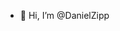- 👋 Hi, I’m @DanielZipp



<!---
DanielZipp/DanielZipp is a ✨ special ✨ repository because its `README.md` (this file) appears on your GitHub profile.
You can click the Preview link to take a look at your changes.
--->
